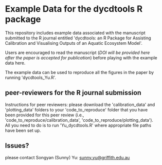 # Example Data for the dycdtools R package

This repository includes example data associated with the manuscript submitted to the R journal entitled 'dycdtools: an R Package
for Assisting Calibration and Visualising Outputs of an Aquatic Ecosystem Model'.

Users are encouraged to read the manuscript (*DOI will be provided here after the paper is accepted for publication*) before playing
with the example data here.

The example data can be used to reproduce all the figures in the paper by running 'dycdtools_Yu.R'.

## peer-reviewers for the R journal submission
Instructions for peer reviewers: please download the 'calibration_data' and 'plotting_data' folders to your 'code_to_reproduce' folder that you have been provided for this peer review (i.e., 'code_to_reproduce/calibration_data', 'code_to_reproduce/plotting_data'). All you need to do is to run 'Yu_dycdtools.R' where appropriate file paths have been set up.

## Issues?
please contact Songyan (Sunny) Yu: sunny.yu@griffith.edu.au
